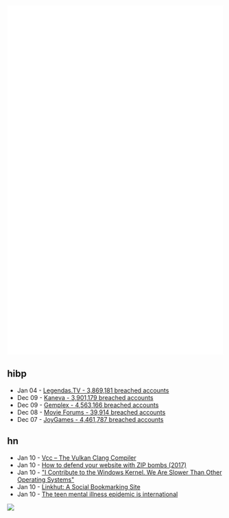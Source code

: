 ![Metrics](https://raw.githubusercontent.com/phixion/phixion/master/metrics.svg)

## hibp

<!--
for https://github.com/phixion/phixion/blob/main/.github/workflows/feeds.yml
-->
<!--START_SECTION:haveibeenpwnd-->
- Jan 04 - [Legendas.TV - 3,869,181 breached accounts](https://haveibeenpwned.com/PwnedWebsites#LegendasTV)
- Dec 09 - [Kaneva - 3,901,179 breached accounts](https://haveibeenpwned.com/PwnedWebsites#Kaneva)
- Dec 09 - [Gemplex - 4,563,166 breached accounts](https://haveibeenpwned.com/PwnedWebsites#Gemplex)
- Dec 08 - [Movie Forums - 39,914 breached accounts](https://haveibeenpwned.com/PwnedWebsites#MovieForums)
- Dec 07 - [JoyGames - 4,461,787 breached accounts](https://haveibeenpwned.com/PwnedWebsites#JoyGames)
<!--END_SECTION:haveibeenpwnd-->

## hn

<!--
for https://github.com/phixion/phixion/blob/main/.github/workflows/feeds.yml
-->
<!--START_SECTION:hn-->
- Jan 10 - [Vcc – The Vulkan Clang Compiler](https://shady-gang.github.io/vcc/)
- Jan 10 - [How to defend your website with ZIP bombs (2017)](https://blog.haschek.at/2017/how-to-defend-your-website-with-zip-bombs.html)
- Jan 10 - ["I Contribute to the Windows Kernel. We Are Slower Than Other Operating Systems"](http://blog.zorinaq.com/i-contribute-to-the-windows-kernel-we-are-slower-than-other-oper/)
- Jan 10 - [Linkhut: A Social Bookmarking Site](https://ln.ht/)
- Jan 10 - [The teen mental illness epidemic is international](https://www.afterbabel.com/p/international-mental-illness-part-one)
<!--END_SECTION:hn-->

<!--
for https://yhype.me
-->
![](https://hit.yhype.me/github/profile?user_id=13013670)
